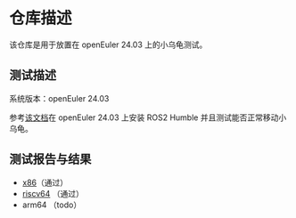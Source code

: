 # 仓库描述

该仓库是用于放置在 openEuler 24.03 上的小乌龟测试。

## 测试描述

系统版本：openEuler 24.03

参考[该文档](https://gitee.com/openeuler/ros/tree/master/user_doc/ROS-humble-oerv24.03-x86)在 openEuler 24.03 上安装 ROS2 Humble 并且测试能否正常移动小乌龟。

## 测试报告与结果

- [x86](https://github.com/Sebastianhayashi/ROS-Turtle_test/blob/main/Test%20Result/%E5%9C%A8%20openEuler%20%E6%B5%8B%E8%AF%95%20ROS%20%E5%B0%8F%E4%B9%8C%E9%BE%9F%E7%A8%8B%E5%BA%8F-x86.md)（通过）
- [riscv64](https://github.com/Sebastianhayashi/ROS-Turtle_test/blob/main/Test%20Result/%E5%9C%A8%20openEuler%20%E6%B5%8B%E8%AF%95%20ROS%20%E5%B0%8F%E4%B9%8C%E9%BE%9F%E7%A8%8B%E5%BA%8F-rv64.md) （通过）
- arm64 （todo）